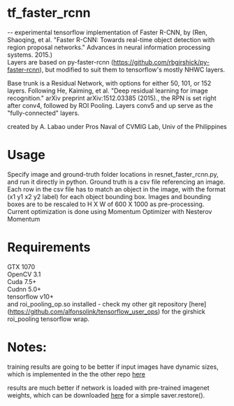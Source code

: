# tf_faster_rcnn

-- experimental tensorflow implementation of Faster R-CNN, by (Ren, Shaoqing, et al. "Faster R-CNN: Towards real-time object detection with region proposal networks." Advances in neural information processing systems. 2015.)<br />
Layers are based on py-faster-rcnn (https://github.com/rbgirshick/py-faster-rcnn), but modified to suit them to tensorflow's mostly NHWC layers.

Base trunk is a Residual Network, with options for either 50, 101, or 152 layers. Following He, Kaiming, et al. "Deep residual learning for image recognition." arXiv preprint arXiv:1512.03385 (2015)., 
the RPN is set right after conv4, followed by ROI Pooling. Layers conv5 and up serve as the "fully-connected" layers.

created by A. Labao under Pros Naval of CVMIG Lab, Univ of the Philippines

# Usage
Specify image and ground-truth folder locations in resnet_faster_rcnn.py, and run it directly in python. Ground truth is a csv file referencing an image. Each row in the csv file has to match an object in the image, with the format (x1 y1 x2 y2 label) for each object bounding box.  Images and bounding boxes are to be rescaled to H X W of 600 X 1000 as pre-processing. Current optimization is done using Momentum Optimizer with Nesterov Momentum

# Requirements
GTX 1070  <br />
OpenCV 3.1 <br />
Cuda 7.5+  <br />
Cudnn 5.0+  <br />
tensorflow v10+  <br />
and roi_pooling_op.so installed - check my other git repository [here] (https://github.com/alfonsolink/tensorflow_user_ops) for the girshick roi_pooling tensorflow wrap.

# Notes:
training results are going to be better if input images have dynamic sizes, which is implemented in the the other repo [here](https://github.com/alfonsolink/tf_faster_rcnn_dynamic)

results are much better if network is loaded with pre-trained imagenet weights, which can be downloaded [here](https://1drv.ms/f/s!AtPFjf_hfC81kUrPD2Kazg1Gtkz6) for a simple saver.restore().
